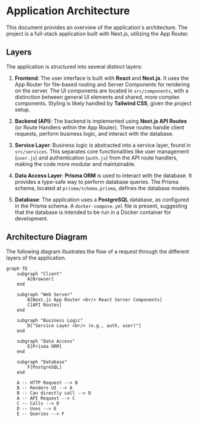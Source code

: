 # Application Architecture

This document provides an overview of the application's architecture. The project is a full-stack application built with Next.js, utilizing the App Router.

## Layers

The application is structured into several distinct layers:

1.  **Frontend**: The user interface is built with **React** and **Next.js**. It uses the App Router for file-based routing and Server Components for rendering on the server. The UI components are located in `src/components`, with a distinction between general UI elements and shared, more complex components. Styling is likely handled by **Tailwind CSS**, given the project setup.

2.  **Backend (API)**: The backend is implemented using **Next.js API Routes** (or Route Handlers within the App Router). These routes handle client requests, perform business logic, and interact with the database.

3.  **Service Layer**: Business logic is abstracted into a service layer, found in `src/services`. This separates core functionalities like user management (`user.js`) and authentication (`auth.js`) from the API route handlers, making the code more modular and maintainable.

4.  **Data Access Layer**: **Prisma ORM** is used to interact with the database. It provides a type-safe way to perform database queries. The Prisma schema, located at `prisma/schema.prisma`, defines the database models.

5.  **Database**: The application uses a **PostgreSQL** database, as configured in the Prisma schema. A `docker-compose.yml` file is present, suggesting that the database is intended to be run in a Docker container for development.

## Architecture Diagram

The following diagram illustrates the flow of a request through the different layers of the application.

```mermaid
graph TD
    subgraph "Client"
        A[Browser]
    end

    subgraph "Web Server"
        B[Next.js App Router <br/> React Server Components]
        C[API Routes]
    end

    subgraph "Business Logic"
        D["Service Layer <br/> (e.g., auth, user)"]
    end

    subgraph "Data Access"
        E[Prisma ORM]
    end

    subgraph "Database"
        F[PostgreSQL]
    end

    A -- HTTP Request --> B
    B -- Renders UI --> A
    B -- Can directly call --> D
    A -- API Request --> C
    C -- Calls --> D
    D -- Uses --> E
    E -- Queries --> F
```

